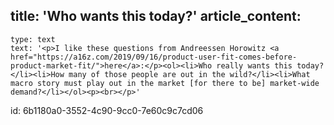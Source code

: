 title: 'Who wants this today?'
article_content:
  -
    type: text
    text: '<p>I like these questions from Andreessen Horowitz <a href="https://a16z.com/2019/09/16/product-user-fit-comes-before-product-market-fit/">here</a>:</p><ol><li>Who really wants this today?</li><li>How many of those people are out in the wild?</li><li>What macro story must play out in the market [for there to be] market-wide demand?</li></ol><p><br></p>'
id: 6b1180a0-3552-4c90-9cc0-7e60c9c7cd06
